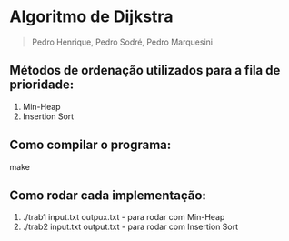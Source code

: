 # Algoritmo de Dijkstra
> Pedro Henrique, Pedro Sodré, Pedro Marquesini

## Métodos de ordenação utilizados para a fila de prioridade:
1. Min-Heap
2. Insertion Sort

## Como compilar o programa:
make

## Como rodar cada implementação:
1. ./trab1 input.txt outpux.txt - para rodar com Min-Heap
2. ./trab2 input.txt output.txt - para rodar com Insertion Sort
